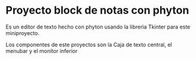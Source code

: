 <h1> Proyecto block de notas con phyton</h1>
<p>Es un editor de texto hecho con phyton usando la libreria Tkinter para este miniproyecto. </p>
<p>Los componentes de este proyectos son la Caja de texto central, el menubar y el monitor inferior</p>

